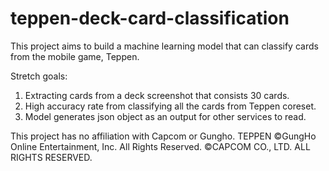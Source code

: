 # teppen-deck-card-classification

This project aims to build a machine learning model that can classify cards from the mobile game, Teppen.

Stretch goals:
1. Extracting cards from a deck screenshot that consists 30 cards.
2. High accuracy rate from classifying all the cards from Teppen coreset.
3. Model generates json object as an output for other services to read.

This project has no affiliation with Capcom or Gungho.
TEPPEN ©GungHo Online Entertainment, Inc. All Rights Reserved.
©CAPCOM CO., LTD. ALL RIGHTS RESERVED.
